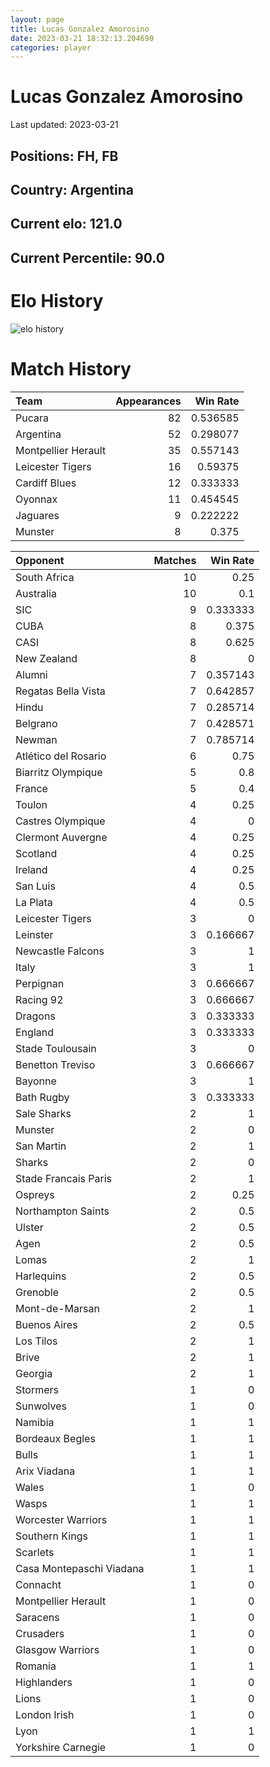 ```yaml
---  
layout: page  
title: Lucas Gonzalez Amorosino  
date: 2023-03-21 18:32:13.204690  
categories: player  
---
```

# Lucas Gonzalez Amorosino


Last updated: 2023-03-21
## Positions: FH, FB

## Country: Argentina

## Current elo: 121.0

## Current Percentile: 90.0

# Elo History


![elo history](history_LucasGonzalezAmorosino.png)
# Match History


| Team                |   Appearances |   Win Rate |
|:--------------------|--------------:|-----------:|
| Pucara              |            82 |   0.536585 |
| Argentina           |            52 |   0.298077 |
| Montpellier Herault |            35 |   0.557143 |
| Leicester Tigers    |            16 |   0.59375  |
| Cardiff Blues       |            12 |   0.333333 |
| Oyonnax             |            11 |   0.454545 |
| Jaguares            |             9 |   0.222222 |
| Munster             |             8 |   0.375    |

| Opponent                 |   Matches |   Win Rate |
|:-------------------------|----------:|-----------:|
| South Africa             |        10 |   0.25     |
| Australia                |        10 |   0.1      |
| SIC                      |         9 |   0.333333 |
| CUBA                     |         8 |   0.375    |
| CASI                     |         8 |   0.625    |
| New Zealand              |         8 |   0        |
| Alumni                   |         7 |   0.357143 |
| Regatas Bella Vista      |         7 |   0.642857 |
| Hindu                    |         7 |   0.285714 |
| Belgrano                 |         7 |   0.428571 |
| Newman                   |         7 |   0.785714 |
| Atlético del Rosario     |         6 |   0.75     |
| Biarritz Olympique       |         5 |   0.8      |
| France                   |         5 |   0.4      |
| Toulon                   |         4 |   0.25     |
| Castres Olympique        |         4 |   0        |
| Clermont Auvergne        |         4 |   0.25     |
| Scotland                 |         4 |   0.25     |
| Ireland                  |         4 |   0.25     |
| San Luis                 |         4 |   0.5      |
| La Plata                 |         4 |   0.5      |
| Leicester Tigers         |         3 |   0        |
| Leinster                 |         3 |   0.166667 |
| Newcastle Falcons        |         3 |   1        |
| Italy                    |         3 |   1        |
| Perpignan                |         3 |   0.666667 |
| Racing 92                |         3 |   0.666667 |
| Dragons                  |         3 |   0.333333 |
| England                  |         3 |   0.333333 |
| Stade Toulousain         |         3 |   0        |
| Benetton Treviso         |         3 |   0.666667 |
| Bayonne                  |         3 |   1        |
| Bath Rugby               |         3 |   0.333333 |
| Sale Sharks              |         2 |   1        |
| Munster                  |         2 |   0        |
| San Martin               |         2 |   1        |
| Sharks                   |         2 |   0        |
| Stade Francais Paris     |         2 |   1        |
| Ospreys                  |         2 |   0.25     |
| Northampton Saints       |         2 |   0.5      |
| Ulster                   |         2 |   0.5      |
| Agen                     |         2 |   0.5      |
| Lomas                    |         2 |   1        |
| Harlequins               |         2 |   0.5      |
| Grenoble                 |         2 |   0.5      |
| Mont-de-Marsan           |         2 |   1        |
| Buenos Aires             |         2 |   0.5      |
| Los Tilos                |         2 |   1        |
| Brive                    |         2 |   1        |
| Georgia                  |         2 |   1        |
| Stormers                 |         1 |   0        |
| Sunwolves                |         1 |   0        |
| Namibia                  |         1 |   1        |
| Bordeaux Begles          |         1 |   1        |
| Bulls                    |         1 |   1        |
| Arix Viadana             |         1 |   1        |
| Wales                    |         1 |   0        |
| Wasps                    |         1 |   1        |
| Worcester Warriors       |         1 |   1        |
| Southern Kings           |         1 |   1        |
| Scarlets                 |         1 |   1        |
| Casa Montepaschi Viadana |         1 |   1        |
| Connacht                 |         1 |   0        |
| Montpellier Herault      |         1 |   0        |
| Saracens                 |         1 |   0        |
| Crusaders                |         1 |   0        |
| Glasgow Warriors         |         1 |   0        |
| Romania                  |         1 |   1        |
| Highlanders              |         1 |   0        |
| Lions                    |         1 |   0        |
| London Irish             |         1 |   0        |
| Lyon                     |         1 |   1        |
| Yorkshire Carnegie       |         1 |   0        |